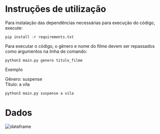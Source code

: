 # Instruções de utilização

Para instalação das dependências necessárias para execução do código, execute:

<code>pip install -r requirements.txt</code>

Para executar o código, o gênero e nome do filme devem ser repassados como argumentos na linha de comando:

<code>python3 main.py genero titulo_filme</code>

Exemplo

Gênero: suspense<br>
Título: a vila

<code>python3 main.py suspense a vila</code>

# Dados

![dataframe](https://user-images.githubusercontent.com/19508155/87002290-aa4eda80-c18f-11ea-86a5-00077f702c1e.png)



